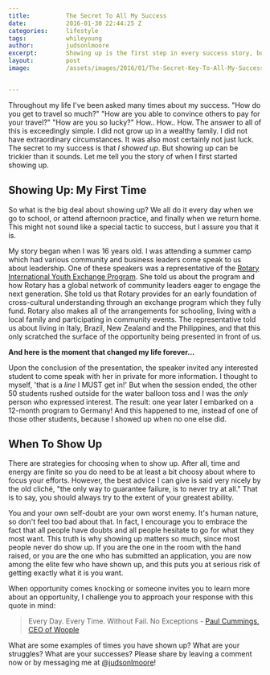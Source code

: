 ```yaml
---
title:			The Secret To All My Success
date:			2016-01-30 22:44:25 Z
categories:		lifestyle
tags:			whileyoung
author:			judsonlmoore
excerpt:		Showing up is the first step in every success story, but it can be hard to know where to put your efforts. Learn now from my first "showing up" story!
layout:			post
image:			/assets/images/2016/01/The-Secret-Key-To-All-My-Success-Featured-Image.jpeg


---
```


Throughout my life I've been asked many times about my success. "How do you get to travel so much?" "How are you able to convince others to pay for your travel?" "How are you so lucky?" How.. How.. How. The answer to all of this is exceedingly simple. I did not grow up in a wealthy family. I did not have extraordinary circumstances. It was also most certainly not just luck. The secret to my success is that _I showed up_. But showing up can be trickier than it sounds. Let me tell you the story of when I first started showing up.

## Showing Up: My First Time

So what is the big deal about showing up? We all do it every day when we go to school, or attend afternoon practice, and finally when we return home. This might not sound like a special tactic to success, but I assure you that it is.

My story began when I was 16 years old. I was attending a summer camp which had various community and business leaders come speak to us about leadership. One of these speakers was a representative of the [Rotary International Youth Exchange Program](https://www.rotary.org/en/our-programs/youth-exchanges). She told us about the program and how Rotary has a global network of community leaders eager to engage the next generation. She told us that Rotary provides for an early foundation of cross-cultural understanding through an exchange program which they fully fund. Rotary also makes all of the arrangements for schooling, living with a local family and participating in community events. The representative told us about living in Italy, Brazil, New Zealand and the Philippines, and that this only scratched the surface of the opportunity being presented in front of us.

**And here is the moment that changed my life forever...**

Upon the conclusion of the presentation, the speaker invited any interested student to come speak with her in private for more information. I thought to myself, 'that is a _line_ I MUST get in!' But when the session ended, the other 50 students rushed outside for the water balloon toss and I was the _only_ person who expressed interest. The result: one year later I embarked on a 12-month program to Germany! And this happened to me, instead of one of those other students, because I showed up when no one else did.

## When To Show Up

There are strategies for choosing when to show up. After all, time and energy are finite so you do need to be at least a bit choosy about where to focus your efforts. However, the best advice I can give is said very nicely by the old cliché, "the only way to guarantee failure, is to never try at all." That is to say, you should always try to the extent of your greatest ability.

You and your own self-doubt are your own worst enemy. It's human nature, so don't feel too bad about that. In fact, I encourage you to embrace the fact that all people have doubts and all people hesitate to go for what they most want. This truth is why showing up matters so much, since most people never do show up. If you are the one in the room with the hand raised, or you are the one who has submitted an application, you are now among the elite few who have shown up, and this puts you at serious risk of getting exactly what it is you want.

When opportunity comes knocking or someone invites you to learn more about an opportunity, I challenge you to approach your response with this quote in mind:

> Every Day. Every Time. Without Fail. No Exceptions - [Paul Cummings, CEO of Woople](http://paulcummings.com/)

What are some examples of times you have shown up? What are your struggles? What are your successes? Please share by leaving a comment now or by messaging me at [@judsonlmoore](https://twitter.com/judsonlmoore)!